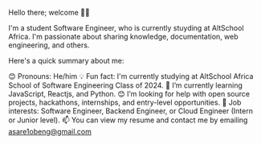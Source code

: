 Hello there; welcome 👋🏾

I'm a student Software Engineer, who is currently stuyding at AltSchool Africa. I'm passionate about sharing knowledge, documentation, web engineering, and others. 

Here's a quick summary about me:

😊 Pronouns: He/him
💡 Fun fact: I'm currently studying at AltSchool Africa School of Software Engineering Class of 2024.
🌱 I’m currently learning JavaScript, Reactjs, and Python.
😊 I’m looking for help with open source projects, hackathons, internships, and entry-level opportunities.
💼 Job interests: Software Engineer, Backend Engineer, or Cloud Engineer (Intern or Junior level).
📫 You can view my resume and contact me by emailing asare1obeng@gmail.com
